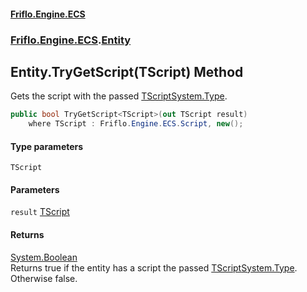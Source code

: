 #### [Friflo.Engine.ECS](index.md 'index')
### [Friflo.Engine.ECS](Friflo.Engine.ECS.md 'Friflo.Engine.ECS').[Entity](Entity.md 'Friflo.Engine.ECS.Entity')

## Entity.TryGetScript<TScript>(TScript) Method

Gets the script with the passed [TScript](Entity.TryGetScript_TScript_(TScript).md#Friflo.Engine.ECS.Entity.TryGetScript_TScript_(TScript).TScript 'Friflo.Engine.ECS.Entity.TryGetScript<TScript>(TScript).TScript')[System.Type](https://docs.microsoft.com/en-us/dotnet/api/System.Type 'System.Type').

```csharp
public bool TryGetScript<TScript>(out TScript result)
    where TScript : Friflo.Engine.ECS.Script, new();
```
#### Type parameters

<a name='Friflo.Engine.ECS.Entity.TryGetScript_TScript_(TScript).TScript'></a>

`TScript`
#### Parameters

<a name='Friflo.Engine.ECS.Entity.TryGetScript_TScript_(TScript).result'></a>

`result` [TScript](Entity.TryGetScript_TScript_(TScript).md#Friflo.Engine.ECS.Entity.TryGetScript_TScript_(TScript).TScript 'Friflo.Engine.ECS.Entity.TryGetScript<TScript>(TScript).TScript')

#### Returns
[System.Boolean](https://docs.microsoft.com/en-us/dotnet/api/System.Boolean 'System.Boolean')  
Returns true if the entity has a script the passed [TScript](Entity.TryGetScript_TScript_(TScript).md#Friflo.Engine.ECS.Entity.TryGetScript_TScript_(TScript).TScript 'Friflo.Engine.ECS.Entity.TryGetScript<TScript>(TScript).TScript')[System.Type](https://docs.microsoft.com/en-us/dotnet/api/System.Type 'System.Type').<br/>
Otherwise false.